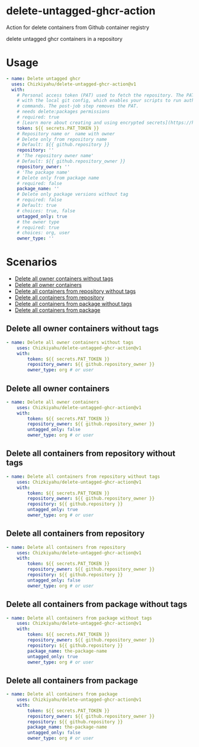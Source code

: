 # delete-untagged-ghcr-action
Action for delete containers from Github container registry 

delete untagged ghcr containers in a repository
# Usage

<!-- start usage -->
```yaml
- name: Delete untagged ghcr
  uses: Chizkiyahu/delete-untagged-ghcr-action@v1
  with:
    # Personal access token (PAT) used to fetch the repository. The PAT is configured
    # with the local git config, which enables your scripts to run authenticated git
    # commands. The post-job step removes the PAT.
    # needs delete:packages permissions
    # required: true
    # [Learn more about creating and using encrypted secrets](https://help.github.com/en/actions/automating-your-workflow-with-github-actions/creating-and-using-encrypted-secrets)
    token: ${{ secrets.PAT_TOKEN }}
    # Repository name or  name with owner
    # Delete only from repository name
    # Default: ${{ github.repository }}
    repository: ''
    # 'The repository owner name'
    # Default: ${{ github.repository_owner }}
    repository_owner: ''
    # 'The package name'
    # Delete only from package name
    # required: false
    package_name: ''
    # Delete only package versions without tag
    # required: false
    # Default: true
    # choices: true, false
    untagged_only: true
    # the owner type
    # required: true
    # choices: org, user
    owner_type: ''

```
<!-- end usage -->

# Scenarios


- [Delete all owner containers without tags](#delete-all-owner-containers-without-tags)
- [Delete all owner containers](#delete-all-owner-containers)
- [Delete all containers from repository without tags](#delete-all-containers-from-repository-without-tags)
- [Delete all containers from repository](#delete-all-containers-from-repository)
- [Delete all containers from package without tags](#delete-all-containers-from-package-without-tags)
- [Delete all containers from package](#delete-all-containers-from-package)

## Delete all owner containers without tags
```yaml
- name: Delete all owner containers without tags
    uses: Chizkiyahu/delete-untagged-ghcr-action@v1
    with:
        token: ${{ secrets.PAT_TOKEN }}
        repository_owner: ${{ github.repository_owner }}
        owner_type: org # or user
```

## Delete all owner containers
```yaml
- name: Delete all owner containers
    uses: Chizkiyahu/delete-untagged-ghcr-action@v1
    with:
        token: ${{ secrets.PAT_TOKEN }}
        repository_owner: ${{ github.repository_owner }}
        untagged_only: false
        owner_type: org # or user
```

## Delete all containers from repository without tags
```yaml
- name: Delete all containers from repository without tags
    uses: Chizkiyahu/delete-untagged-ghcr-action@v1
    with:
        token: ${{ secrets.PAT_TOKEN }}
        repository_owner: ${{ github.repository_owner }}
        repository: ${{ github.repository }}
        untagged_only: true
        owner_type: org # or user
```

## Delete all containers from repository 
```yaml
- name: Delete all containers from repository
    uses: Chizkiyahu/delete-untagged-ghcr-action@v1
    with:
        token: ${{ secrets.PAT_TOKEN }}
        repository_owner: ${{ github.repository_owner }}
        repository: ${{ github.repository }}
        untagged_only: false
        owner_type: org # or user
```

## Delete all containers from package without tags
```yaml
- name: Delete all containers from package without tags
    uses: Chizkiyahu/delete-untagged-ghcr-action@v1
    with:
        token: ${{ secrets.PAT_TOKEN }}
        repository_owner: ${{ github.repository_owner }}
        repository: ${{ github.repository }}
        package_name: the-package-name
        untagged_only: true
        owner_type: org # or user
```

## Delete all containers from package 
```yaml
- name: Delete all containers from package
    uses: Chizkiyahu/delete-untagged-ghcr-action@v1
    with:
        token: ${{ secrets.PAT_TOKEN }}
        repository_owner: ${{ github.repository_owner }}
        repository: ${{ github.repository }}
        package_name: the-package-name
        untagged_only: false
        owner_type: org # or user
```
